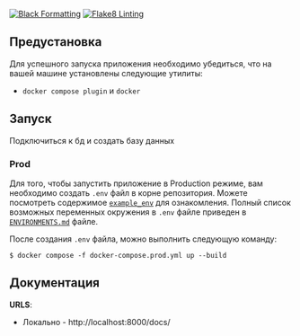 [![Black Formatting](https://github.com/MonkeyQY/insurance_calculation/actions/workflows/black.yml/badge.svg)](https://github.com/MonkeyQY/insurance_calculation/actions/workflows/black.yml)
[![Flake8 Linting](https://github.com/MonkeyQY/insurance_calculation/actions/workflows/flake8.yml/badge.svg)](https://github.com/MonkeyQY/insurance_calculation/actions/workflows/flake8.yml)
## Предустановка

Для успешного запуска приложения необходимо убедиться, что на вашей машине установлены следующие утилиты:

- `docker compose plugin` и `docker`

## Запуск

Подключиться к бд и создать базу данных

### Prod

Для того, чтобы запустить приложение в Production режиме, вам необходимо создать `.env` файл в корне репозитория. Можете посмотреть содержимое [`example_env`](example_env) для ознакомления. Полный список возможных переменных окружения в `.env` файле приведен в [`ENVIRONMENTS.md`](ENVIRONMENTS.md) файле.

После создания `.env` файла, можно выполнить следующую команду:

```
$ docker compose -f docker-compose.prod.yml up --build
```

## Документация

**URLS**:

- Локально - http://localhost:8000/docs/